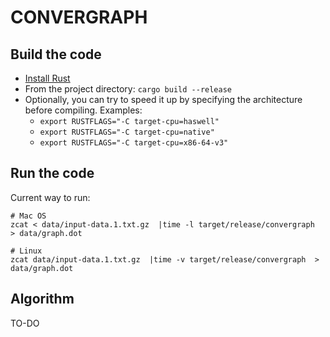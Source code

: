 # CONVERGRAPH

## Build the code

- [Install Rust](https://www.rust-lang.org/tools/install)
- From the project directory: `cargo build --release`
- Optionally, you can try to speed it up by specifying the architecture before compiling. Examples: 
  - `export RUSTFLAGS="-C target-cpu=haswell"`
  - `export RUSTFLAGS="-C target-cpu=native"`
  - `export RUSTFLAGS="-C target-cpu=x86-64-v3"`

## Run the code
Current way to run:

```{bash}
# Mac OS
zcat < data/input-data.1.txt.gz  |time -l target/release/convergraph  > data/graph.dot

# Linux
zcat data/input-data.1.txt.gz  |time -v target/release/convergraph  > data/graph.dot
```

## Algorithm

TO-DO